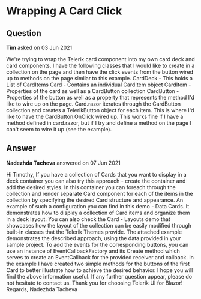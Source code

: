 # Wrapping A Card Click

## Question

**Tim** asked on 03 Jun 2021

We're trying to wrap the Telerik card component into my own card deck and card components. I have the following classes that I would like to create in a collection on the page and then have the click events from the button wired up to methods on the page similar to this example. CardDeck - This holds a List of CardItems Card - Contains an individual CardItem object CardItem - Properties of the card as well as a CardButton collection CardButton - Properties of the button as well as a property that represents the method I'd like to wire up on the page. Card.razor iterates through the CardButton collection and creates a TelerikButton object for each item. This is where I'd like to have the CardButton.OnClick wired up. This works fine if I have a method defined in card.razor, but if I try and define a method on the page I can't seem to wire it up (see the example).

## Answer

**Nadezhda Tacheva** answered on 07 Jun 2021

Hi Timothy, If you have a collection of Cards that you want to display in a deck container you can also try this approach - create the container and add the desired styles. In this container you can foreach through the collection and render separate Card component for each of the items in the collection by specifying the desired Card structure and appearance. An example of such a configuration you can find in this demo - Data Cards. It demonstrates how to display a collection of Card items and organize them in a deck layout. You can also check the Card - Layouts demo that showcases how the layout of the collection can be easily modified through built-in classes that the Telerik Themes provide. The attached example demonstrates the described approach, using the data provided in your sample project. To add the events for the corresponding buttons, you can use an instance of EventCallbackFactory and its Create method which serves to create an EventCallback for the provided receiver and callback. In the example I have created two simple methods for the buttons of the first Card to better illustrate how to achieve the desired behavior. I hope you will find the above information useful. If any further question appear, please do not hesitate to contact us. Thank you for choosing Telerik UI for Blazor! Regards, Nadezhda Tacheva
